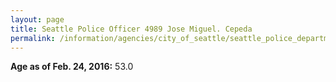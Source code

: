 ```yaml
---
layout: page
title: Seattle Police Officer 4989 Jose Miguel. Cepeda
permalink: /information/agencies/city_of_seattle/seattle_police_department/copbook/4989/
---
```


**Age as of Feb. 24, 2016:** 53.0
